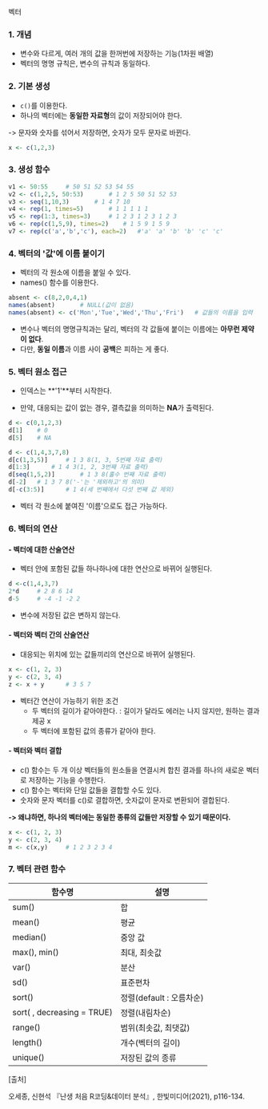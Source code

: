 벡터

### 1. 개념

- 변수와 다르게, 여러 개의 값을 한꺼번에 저장하는 기능(1차원 배열)
- 벡터의 명명 규칙은, 변수의 규칙과 동일하다.



### 2. 기본 생성

- `c()`를 이용한다.
- 하나의 벡터에는 **동일한 자료형**의 값이 저장되어야 한다.

-> 문자와 숫자를 섞어서 저장하면, 숫자가 모두 문자로 바뀐다.

~~~ R
x <- c(1,2,3)
~~~



### 3. 생성 함수

~~~ R
v1 <- 50:55		# 50 51 52 53 54 55
v2 <- c(1,2,5, 50:53)		# 1 2 5 50 51 52 53
v3 <- seq(1,10,3)		# 1 4 7 10
v4 <- rep(1, times=5)		# 1 1 1 1 1
v5 <- rep(1:3, times=3)		# 1 2 3 1 2 3 1 2 3
v6 <- rep(c(1,5,9), times=2)	# 1 5 9 1 5 9
v7 <- rep(c('a','b','c'), each=2)	#'a' 'a' 'b' 'b' 'c' 'c'
~~~



### 4. 벡터의 '값'에 이름 붙이기

- 벡터의 각 원소에 이름을 붙일 수 있다.
- names() 함수를 이용한다.

~~~R
absent <- c(8,2,0,4,1) 
names(absent)		# NULL(값이 없음)
names(absent) <- c('Mon','Tue','Wed','Thu','Fri')	# 값들의 이름을 입력
~~~

- 변수나 벡터의 명명규칙과는 달리, 벡터의 각 값들에 붙이는 이름에는 **아무런 제약이 없다**.
- 다만, **동일 이름**과 이름 사이 **공백**은 피하는 게 좋다.



### 5.  벡터 원소 접근

- 인덱스는 **'1'**부터 시작한다.

- 만약, 대응되는 값이 없는 경우, 결측값을 의미하는 **NA**가 출력된다.

~~~R
d <- c(0,1,2,3)
d[1]	# 0
d[5]	# NA
~~~

~~~ R
d <- c(1,4,3,7,8)
d[c(1,3,5)]		# 1 3 8(1, 3, 5번째 자료 출력)
d[1:3]		# 1 4 3(1, 2, 3번째 자료 출력)
d[seq(1,5,2)]		# 1 3 8(홀수 번째 자료 출력)
d[-2]	# 1 3 7 8('-'는 '제외하고'의 의미)
d[-c(3:5)]		# 1 4(세 번째에서 다섯 번째 값 제외)
~~~

- 벡터 각 원소에 붙여진 '이름'으로도 접근 가능하다.



### 6. 벡터의 연산

#### - 벡터에 대한 산술연산

- 벡터 안에 포함된 값들 하나하나에 대한 연산으로 바뀌어 실행된다.

~~~R
d <-c(1,4,3,7)
2*d		# 2 8 6 14
d-5		# -4 -1 -2 2
~~~

- 변수에 저장된 값은 변하지 않는다.

#### - 벡터와 벡터 간의 산술연산

- 대응되는 위치에 있는 값들끼리의 연산으로 바뀌어 실행된다.

~~~r
x <- c(1, 2, 3)
y <- c(2, 3, 4)
z <- x + y		# 3 5 7
~~~

- 벡터간 연산이 가능하기 위한 조건
  - 두 벡터의 길이가 같아야한다. : 길이가 달라도 에러는 나지 않지만, 원하는 결과 제공 x
  - 두 벡터에 포함된 값의 종류가 같아야 한다.

#### - 벡터와 벡터 결합

- c() 함수는 두 개 이상 벡터들의 원소들을 연결시켜 합친 결과를 하나의 새로운 벡터로 저장하는 기능을 수행한다.
- c() 함수는 벡터와 단일 값들을 결합할 수도 있다.
- 숫자와 문자 벡터를 c()로 결합하면, 숫자값이 문자로 변환되어 결합된다.

**-> 왜냐하면, 하나의 벡터에는 동일한 종류의 값들만 저장할 수 있기 때문이다.**

~~~r
x <- c(1, 2, 3)
y <- c(2, 3, 4)
m <- c(x,y)		# 1 2 3 2 3 4
~~~



### 7. 벡터 관련 함수

| 함수명                     | 설명                     |
| -------------------------- | ------------------------ |
| sum()                      | 합                       |
| mean()                     | 평균                     |
| median()                   | 중앙 값                  |
| max(), min()               | 최대, 최솟값             |
| var()                      | 분산                     |
| sd()                       | 표준편차                 |
| sort()                     | 정렬(default : 오름차순) |
| sort( , decreasing = TRUE) | 정렬(내림차순)           |
| range()                    | 범위(최솟값, 최댓값)     |
| length()                   | 개수(벡터의 길이)        |
| unique()                   | 저장된 값의 종류         |



[출처]<br/>

오세종, 신현석 『난생 처음 R코딩&데이터 분석』, 한빛미디어(2021), p116-134.